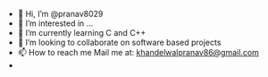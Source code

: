 - 👋 Hi, I’m @pranav8029
- 👀 I’m interested in ...
- 🌱 I’m currently learning C and C++
- 💞️ I’m looking to collaborate on software based projects
- 📫 How to reach me Mail me at: khandelwalpranav86@gmail.com
- 

<!---
pranav8029/pranav8029 is a ✨ special ✨ repository because its `README.md` (this file) appears on your GitHub profile.
You can click the Preview link to take a look at your changes.
--->
